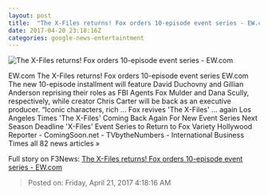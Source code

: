 ```yaml
---
layout: post
title:  "The X-Files returns! Fox orders 10-episode event series - EW.com"
date: 2017-04-20 23:18:16Z
categories: google-news-entertaintment
---
```


![The X-Files returns! Fox orders 10-episode event series - EW.com](http://i2.wp.com/ewedit.files.wordpress.com/2017/04/000218927hr.jpg?crop=150px%2C0px%2C2400px%2C1800px&resize=660%2C495&ssl=1)

EW.com The X-Files returns! Fox orders 10-episode event series EW.com The new 10-episode installment will feature David Duchovny and Gillian Anderson reprising their roles as FBI Agents Fox Mulder and Dana Scully, respectively, while creator Chris Carter will be back as an executive producer. “Iconic characters, rich ... Fox revives 'The X-Files' ... again Los Angeles Times 'The X-Files' Coming Back Again For New Event Series Next Season Deadline 'X-Files' Event Series to Return to Fox Variety Hollywood Reporter - ComingSoon.net - TVbytheNumbers - International Business Times all 82 news articles »


Full story on F3News: [The X-Files returns! Fox orders 10-episode event series - EW.com](http://www.f3nws.com/n/sEJBgB)

> Posted on: Friday, April 21, 2017 4:18:16 AM
